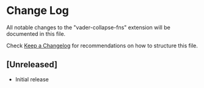 # Change Log

All notable changes to the "vader-collapse-fns" extension will be documented in this file.

Check [Keep a Changelog](http://keepachangelog.com/) for recommendations on how to structure this file.

## [Unreleased]

- Initial release